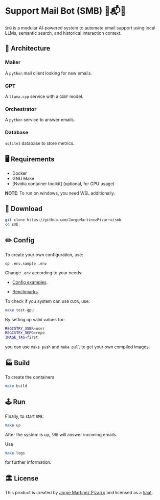 # Support Mail Bot (SMB) 🍄📬🤖

`SMB` is a modular AI-powered system to automate email support using local LLMs, semantic search, and historical interaction context.

## 🧱 Architecture

### Mailer

A `python` mail client looking for new emails.

### GPT

A `llama.cpp` service with a `GGUF` model.

### Orchestrator

A `python` service to answer emails.

### Database

`sqlite3` database to store metrics.

## 🖥️ Requirements

- Docker
- GNU Make
- [Nvidia container toolkit] (optional, for GPU usage)

**NOTE**: To run on windows, you need WSL additionally.

## 💾 Download

```sh
git clone https://github.com/JorgeMartinezPizarro/smb
cd smb
```

## ✏️ Config

To create your own configuration, use:

```
cp .env.sample .env
```

Change `.env` according to your needs:

- [Config examples](.env.sample).

- [Benchmarks](docs/config.md).

To check if you system can use `CUDA`, use:

```sh
make test-gpu
```

By setting up valid values for:

```sh
REGISTRY_USER=user
REGISTRY_REPO=repo
IMAGE_TAG=first
```

you can use `make push` and `make pull` to get your own compiled images.

## 🏭 Build

To create the containers

```sh
make build
```

## 🕹️ Run

Finally, to start `SMB`:

```sh
make up
```

After the system is up, `SMB` will answer incoming emails.

Use

```sh
make logs
```

for further information.

## 🏛️ License

This product is created by [Jorge Martinez Pizarro](https://ideniox.com) and licensed as a [haat](https://github.com/JorgeMartinezPizarro/haat/blob/main/LICENSE.md).
